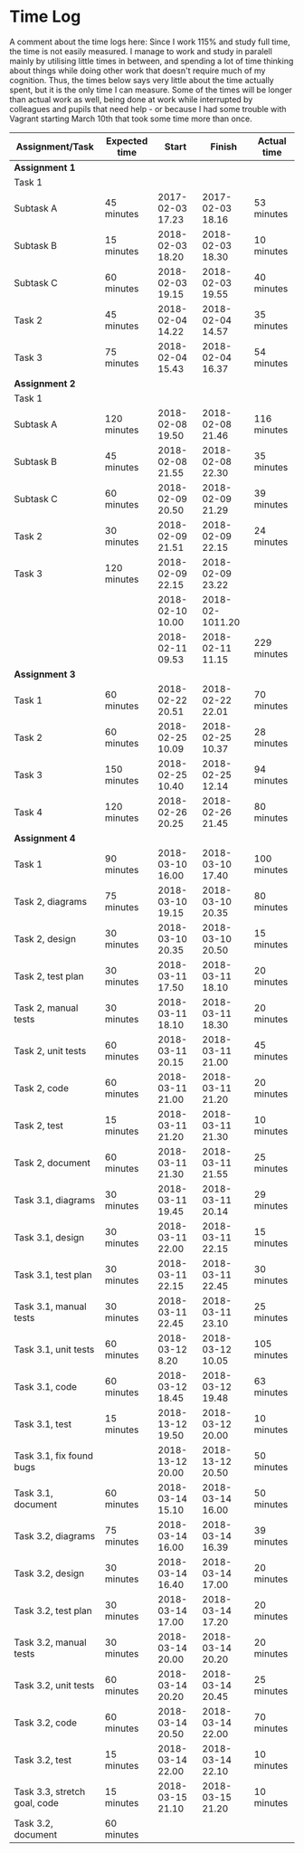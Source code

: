 
# Time Log

A comment about the time logs here: Since I work 115% and study full time, the time is not easily measured. I manage to work and study in paralell mainly by utilising little times in between, and spending a lot of time thinking about things while doing other work that doesn't require much of my cognition. Thus, the times below says very little about the time actually spent, but it is the only time I can measure. Some of the times will be longer than actual work as well, being done at work while interrupted by colleagues and pupils that need help - or because I had some trouble with Vagrant starting March 10th that took some time more than once.

|Assignment/Task|Expected time| Start|Finish|Actual time|
|----|----|----|----|-----|
|**Assignment 1**|
|Task 1|
|Subtask A |45 minutes|2017-02-03 17.23|2017-02-03 18.16|53 minutes|
|Subtask B |15 minutes|2018-02-03 18.20|2018-02-03 18.30|10 minutes|
|Subtask C |60 minutes|2018-02-03 19.15|2018-02-03 19.55|40 minutes|
|Task 2|45 minutes|2018-02-04 14.22|2018-02-04 14.57|35 minutes|
|Task 3|75 minutes|2018-02-04 15.43|2018-02-04 16.37|54 minutes|
|**Assignment 2**|
|Task 1|
|Subtask A |120 minutes|2018-02-08 19.50|2018-02-08 21.46|116 minutes|
|Subtask B |45 minutes|2018-02-08 21.55|2018-02-08 22.30|35 minutes|
|Subtask C |60 minutes|2018-02-09 20.50|2018-02-09 21.29|39 minutes|
|Task 2|30 minutes|2018-02-09 21.51|2018-02-09 22.15|24 minutes|
|Task 3|120 minutes|2018-02-09 22.15|2018-02-09 23.22||
|||2018-02-10 10.00|2018-02-1011.20||
|||2018-02-11 09.53|2018-02-11 11.15|229 minutes|
|**Assignment 3**|
|Task 1|60 minutes|2018-02-22 20.51|2018-02-22 22.01|70 minutes|
|Task 2|60 minutes|2018-02-25 10.09|2018-02-25 10.37|28 minutes|
|Task 3|150 minutes|2018-02-25 10.40|2018-02-25 12.14|94 minutes|
|Task 4|120 minutes|2018-02-26 20.25|2018-02-26 21.45|80 minutes|
|**Assignment 4**|
|Task 1|90 minutes|2018-03-10 16.00|2018-03-10 17.40|100 minutes|
|Task 2, diagrams |75 minutes|2018-03-10 19.15|2018-03-10 20.35|80 minutes|
|Task 2, design |30 minutes|2018-03-10 20.35|2018-03-10 20.50|15 minutes|
|Task 2, test plan |30 minutes|2018-03-11 17.50|2018-03-11 18.10|20 minutes|
|Task 2, manual tests |30 minutes|2018-03-11 18.10|2018-03-11 18.30|20 minutes|
|Task 2, unit tests|60 minutes|2018-03-11 20.15|2018-03-11 21.00|45 minutes|
|Task 2, code|60 minutes|2018-03-11 21.00|2018-03-11 21.20|20 minutes|
|Task 2, test|15 minutes|2018-03-11 21.20|2018-03-11 21.30|10 minutes|
|Task 2, document|60 minutes|2018-03-11 21.30|2018-03-11 21.55| 25 minutes|
|Task 3.1, diagrams |30 minutes|2018-03-11 19.45|2018-03-11 20.14|29 minutes|
|Task 3.1, design |30 minutes|2018-03-11 22.00|2018-03-11 22.15|15 minutes|
|Task 3.1, test plan |30 minutes|2018-03-11 22.15|2018-03-11 22.45|30 minutes|
|Task 3.1, manual tests |30 minutes|2018-03-11 22.45|2018-03-11 23.10|25 minutes|
|Task 3.1, unit tests |60 minutes|2018-03-12 8.20|2018-03-12 10.05|105 minutes|
|Task 3.1, code|60 minutes|2018-03-12 18.45|2018-03-12 19.48|63 minutes|
|Task 3.1, test|15 minutes|2018-13-12 19.50|2018-03-12 20.00|10 minutes|
|Task 3.1, fix found bugs||2018-13-12 20.00|2018-13-12 20.50|50 minutes|
|Task 3.1, document|60 minutes|2018-03-14 15.10|2018-03-14 16.00|50 minutes|
|Task 3.2, diagrams |75 minutes|2018-03-14 16.00|2018-03-14 16.39|39 minutes|
|Task 3.2, design |30 minutes|2018-03-14 16.40|2018-03-14 17.00|20 minutes|
|Task 3.2, test plan |30 minutes|2018-03-14 17.00|2018-03-14 17.20| 20 minutes|
|Task 3.2, manual tests |30 minutes|2018-03-14 20.00|2018-03-14 20.20|20 minutes|
|Task 3.2, unit tests |60 minutes|2018-03-14 20.20|2018-03-14 20.45|25 minutes|
|Task 3.2, code|60 minutes|2018-03-14 20.50|2018-03-14 22.00|70 minutes|
|Task 3.2, test|15 minutes|2018-03-14 22.00|2018-03-14 22.10|10 minutes|
|Task 3.3, stretch goal, code|15 minutes|2018-03-15 21.10|2018-03-15 21.20|10 minutes|
|Task 3.2, document|60 minutes||||